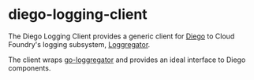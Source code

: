 # diego-logging-client

The Diego Logging Client provides a generic client for
[Diego](https://github.com/cloudfoundry/diego-release) to
Cloud Foundry's logging subsystem,
[Loggregator](https://github.com/cloudfoundry/loggregator).

The client wraps [go-loggregator](https://github.com/cloudfoundry/go-loggregator)
and provides an ideal interface to Diego components.
